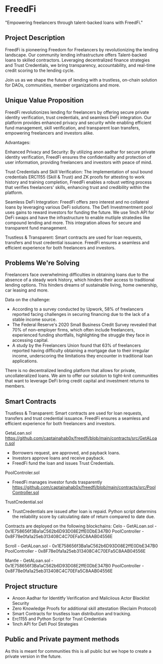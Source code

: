 # FreedFi
"Empowering freelancers through talent-backed loans with FreedFi."

## Project Description
FreedFi is pioneering Freedom for Freelancers by revolutionizing the lending landscape. Our community lending infrastructure offers Talent-backed loans to skilled contractors. Leveraging decentralized finance strategies and Trust Credentials, we bring transparency, accountability, and real-time credit scoring to the lending cycle. 

Join us as we shape the future of lending with a trustless, on-chain solution for DAOs, communities, member organizations and more. 

## Unique Value Proposition
FreedFi revolutionizes lending for freelancers by offering secure private identity verification, trust credentials, and seamless DeFi integration. Our platform provides enhanced privacy and security while enabling efficient fund management, skill verification, and transparent loan transfers, empowering freelancers and investors alike.

Advantages:

Enhanced Privacy and Security: By utilizing anon aadhar for secure private identity verification, FreedFi ensures the confidentiality and protection of user information, providing freelancers and investors with peace of mind.

Trust Credentials and Skill Verification: The implementation of soul bound credentials ERC1155 (Skill & Trust) and ZK proofs for attesting to work history and training completion, FreedFi enables a robust vetting process that verifies freelancers' skills, enhancing trust and credibility within the platform.

Seamless DeFi Integration: FreedFi offers zero interest and no collateral loans by leveraging various DeFi solutions. The Defi Investmentment pool uses gains to reward investors for funding the future. We use 1inch API for DeFi swaps and have the infrastructure to enable mutliple stratedies like compound lending and more. This integration allows for secure and transparent fund management.

Trustless & Transparent: Smart contracts are used for loan requests, transfers and trust credential issuance. FreedFi ensures a seamless and efficient experience for both freelancers and investors. 

## Problems We're Solving

Freelancers face overwhelming difficulties in obtaining loans due to the absence of a steady work history, which hinders their access to traditional lending options. This hinders dreams of sustainable living, home ownership, car leasing and more. 

Data on the challenge:
- According to a survey conducted by Upwork, 58% of freelancers reported facing challenges in securing financing due to the lack of a stable income source.
- The Federal Reserve's 2020 Small Business Credit Survey revealed that 70% of non-employer firms, which often include freelancers, experienced funding shortfalls, highlighting the struggle they face in accessing capital.
- A study by the Freelancers Union found that 63% of freelancers reported having difficulty obtaining a mortgage due to their irregular income, underscoring the limitations they encounter in traditional loan applications.

There is no decentralized lending platform that allows for private, uncollateralized loans. We aim to offer our solution to tight-knit communities that want to leverage DeFi bring credit capital and investment returns to members.
  
## Smart Contracts

Trustless & Transparent: Smart contracts are used for loan requests, transfers and trust credential issuance. FreedFi ensures a seamless and efficient experience for both freelancers and investors. 

GetaLoan.sol https://github.com/captainahab0x/freedfi/blob/main/contracts/src/GetALoan.sol
- Borrowers request, are approved, and payback loans.
- Investors approve loans and receive payback. 
- FreedFi fund the loan and issues Trust Credentials.

PoolControler.sol
- FreedFi manages investor funds trasparently https://github.com/captainahab0x/freedfi/blob/main/contracts/src/PoolController.sol

TrustCredential.sol
- TrustCredentials are issued after loan is repaid. Python script determins the reliability score by calculating date of return compared to date due.
  
Contracts are deployed on the following blockchains:
Celo - GetALoan.sol - 0x1E758656f3Ba1aC562b6D93D08E2ffE0DbE347B0 PoolController - 0x8F78e0fa1a25eb313408C4C70EFa5C8AAB04556E

Scroll - GetALoan.sol - 0x1E758656f3Ba1aC562b6D93D08E2ffE0DbE347B0 PoolController - 0x8F78e0fa1a25eb313408C4C70EFa5C8AAB04556E

Mantle - GetALoan.sol - 0x1E758656f3Ba1aC562b6D93D08E2ffE0DbE347B0 PoolController - 0x8F78e0fa1a25eb313408C4C70EFa5C8AAB04556E

## Project structure
  - Anoon Aadhar for Identitfy Verification and Maliciious Actor Blacklist Security
  - Zero Knowledge Proofs for additional skill attestation (Reclaim Protocol)
  - Smart Contracts for trustless loan distribution and tracking. 
  - Erc1155 and Python Script for Trust Credentials
  - 1inch API for Defi Pool Strategies


## Public and Private payment methods

As this is meant for communities this is all public but we hope to create a private version in the future.

